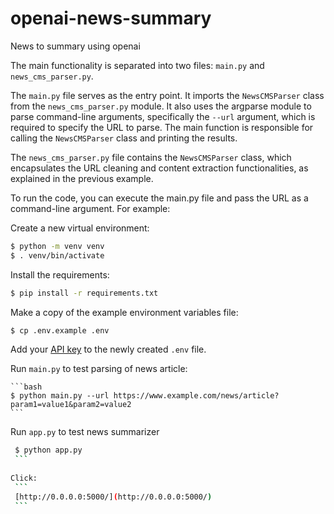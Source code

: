 openai-news-summary
==============================

News to summary using openai

The main functionality is separated into two files: `main.py` and `news_cms_parser.py`.

The `main.py` file serves as the entry point. It imports the `NewsCMSParser` class from the `news_cms_parser.py` module. It also uses the argparse module to parse command-line arguments, specifically the `--url` argument, which is required to specify the URL to parse. The main function is responsible for calling the `NewsCMSParser` class and printing the results.

The `news_cms_parser.py` file contains the `NewsCMSParser` class, which encapsulates the URL cleaning and content extraction functionalities, as explained in the previous example.

To run the code, you can execute the main.py file and pass the URL as a command-line argument. For example:

Create a new virtual environment:

   ```bash
   $ python -m venv venv
   $ . venv/bin/activate
   ```

Install the requirements:

   ```bash
   $ pip install -r requirements.txt
   ```

Make a copy of the example environment variables file:

   ```bash
   $ cp .env.example .env
   ```

Add your [API key](https://beta.openai.com/account/api-keys) to the newly created `.env` file.

Run `main.py` to test parsing of news article:
   
    ```bash 
    $ python main.py --url https://www.example.com/news/article?param1=value1&param2=value2
    ```

Run `app.py` to test news summarizer
   ```bash 
    $ python app.py
    ```
    
Click:
    ```
    [http://0.0.0.0:5000/](http://0.0.0.0:5000/)
    ```
